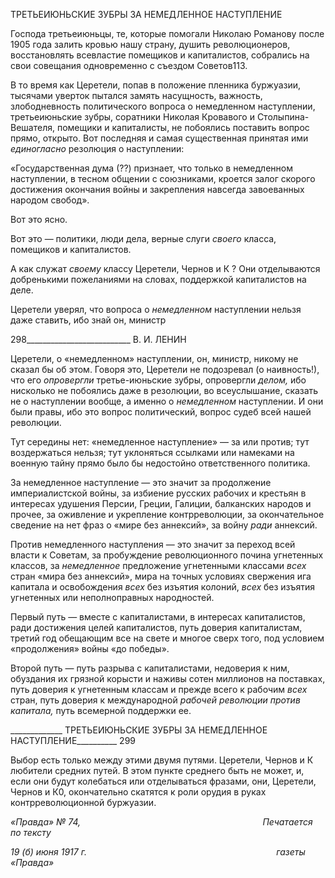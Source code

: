 ТРЕТЬЕИЮНЬСКИЕ ЗУБРЫ ЗА НЕМЕДЛЕННОЕ НАСТУПЛЕНИЕ

Господа третьеиюньцы, те, которые помогали Николаю Романову после 1905 года залить кровью нашу страну, душить революционеров, восстановлять всевла­стие помещиков и капиталистов, собрались на свои совещания одновременно с съездом Советов113.

В то время как Церетели, попав в положение пленника буржуазии, тысячами уверток пытался замять насущность, важность, злободневность политического во­проса о немедленном наступлении, третьеиюньские зубры, соратники Николая Кровавого и Столыпина-Вешателя, помещики и капиталисты, не побоялись поста­вить вопрос прямо, открыто. Вот последняя и самая существенная принятая ими _единогласно_ резолюция о наступлении:

«Государственная дума (??) признает, что только в немедленном наступлении, в тесном общении с союзниками, кроется залог скорого достижения окончания войны и закрепления навсегда завое­ванных народом свобод».

Вот это ясно.

Вот это — политики, люди дела, верные слуги _своего_ класса, помещиков и капи­талистов.

А как служат _своему_ классу Церетели, Чернов и К ? Они отделываются добрень­кими пожеланиями на словах, поддержкой капиталистов на деле.

Церетели уверял, что вопроса о _немедленном_ наступлении нельзя даже ставить, ибо знай он, министр

  

298__________________________ В. И. ЛЕНИН

Церетели, о «немедленном» наступлении, он, министр, никому не сказал бы об этом. Говоря это, Церетели не подозревал (о наивность!), что его _опровергли_ третье-июньские зубры, опровергли _делом,_ ибо нисколько не побоялись даже в ре­золюции, во всеуслышание, сказать не о наступлении вообще, а именно о _немед­ленном_ наступлении. И они были правы, ибо это вопрос политический, вопрос су­деб всей нашей революции.

Тут середины нет: «немедленное наступление» — за или против; тут воздер­жаться нельзя; тут уклоняться ссылками или намеками на военную тайну прямо было бы недостойно ответственного политика.

За немедленное наступление — это значит за продолжение империалистской войны, за избиение русских рабочих и крестьян в интересах удушения Персии, Греции, Галиции, балканских народов и прочее, за оживление и укрепление контр­революции, за окончательное сведение на нет фраз о «мире без аннексий», за войну _ради_ аннексий.

Против немедленного наступления — это значит за переход всей власти к Сове­там, за пробуждение революционного почина угнетенных классов, за _немедленное_ предложение угнетенными классами _всех_ стран «мира без аннексий», мира на точ­ных условиях свержения ига капитала и освобождения _всех_ без изъятия колоний, _всех_ без изъятия угнетенных или неполноправных народностей.

Первый путь — вместе с капиталистами, в интересах капиталистов, ради дости­жения целей капиталистов, путь доверия капиталистам, третий год обещающим все на свете и многое сверх того, под условием «продолжения» войны «до победы».

Второй путь — путь разрыва с капиталистами, недоверия к ним, обуздания их грязной корысти и наживы сотен миллионов на поставках, путь доверия к угнетен­ным классам и прежде всего к рабочим _всех_ стран, путь доверия к международной _рабочей революции против капитала,_ путь всемерной поддержки ее.

  

_____________ ТРЕТЬЕИЮНЬСКИЕ ЗУБРЫ ЗА НЕМЕДЛЕННОЕ НАСТУПЛЕНИЕ__________ 299

Выбор есть только между этими двумя путями. Церетели, Чернов и К любители средних путей. В этом пункте среднего быть не может, и, если они будут колебать­ся или отделываться фразами, они, Церетели, Чернов и К0, окончательно скатятся к роли орудия в руках контрреволюционной буржуазии.

_«Правда» № 74,                                                                          Печатается по тексту_

_19 (б) июня 1917 г.                                                                             газеты «Правда»_